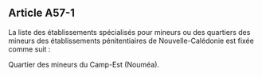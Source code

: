 Article A57-1
----
La liste des établissements spécialisés pour mineurs ou des quartiers des
mineurs des établissements pénitentiaires de Nouvelle-Calédonie est fixée comme
suit :

Quartier des mineurs du Camp-Est (Nouméa).
